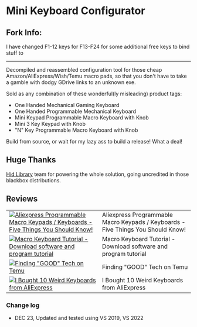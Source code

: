 # Mini Keyboard Configurator

## Fork Info: 
I have changed F1-12 keys for F13-F24 for some additional free keys to bind stuff to

---

Decompiled and reassembled configuration tool for those cheap Amazon/AliExpress/Wish/Temu macro pads, so that you don't have to take a gamble with dodgy GDrive links to an unknown exe.

Sold as any combination of these wonderful(ly misleading) product tags:
- One Handed Mechanical Gaming Keyboard
- One Handed Programmable Mechanical Keyboard
- Mini Keypad Programmable Macro Keyboard with Knob
- Mini 3 Key Keypad with Knob
- "N" Key Programmable Macro Keyboard with Knob

Build from source, or wait for my lazy ass to build a release! What a deal!

## Huge Thanks

[Hid Library](https://github.com/mikeobrien/HidLibrary) team for powering the whole solution, going uncredited in those blackbox distributions.

## Reviews

|||
|---|---|
| [![Aliexpress Programmable Macro Keypads / Keyboards - Five Things You Should Know!](https://i.ytimg.com/vi/Kl6IwDdUPi4/hqdefault.jpg?sqp=-oaymwEbCKgBEF5IVfKriqkDDggBFQAAiEIYAXABwAEG&rs=AOn4CLCNIeZ7GHtl0m3HscGXdy9QowyYVA)](https://www.youtube.com/watch?v=Kl6IwDdUPi4) | Aliexpress Programmable Macro Keypads / Keyboards - Five Things You Should Know! |
| [![Macro Keyboard Tutorial - Download software and program tutorial](https://i.ytimg.com/vi/HIMiSwXkSXI/hqdefault.jpg?sqp=-oaymwE1CKgBEF5IVfKriqkDKAgBFQAAiEIYAXABwAEG8AEB-AH-CYAC0AWKAgwIABABGGEgYShhMA8=&rs=AOn4CLDz0rpaRjqgN1MbLyCxOqFPZlPolg)](https://www.youtube.com/watch?v=HIMiSwXkSXI) | Macro Keyboard Tutorial - Download software and program tutorial |
| [![Finding &quot;GOOD&quot; Tech on Temu](https://i.ytimg.com/vi/OOCxMQCDTQI/hqdefault.jpg?sqp=-oaymwEbCKgBEF5IVfKriqkDDggBFQAAiEIYAXABwAEG&rs=AOn4CLDdvwjPkQAfRNw0DkR7PmeFR0DKfQ)](https://youtu.be/OOCxMQCDTQI?si=O8_OHDWQIJwR3OG5&t=578) | Finding &quot;GOOD&quot; Tech on Temu |
| [![I Bought 10 Weird Keyboards from AliExpress](https://i.ytimg.com/vi/YBTARvcFZ1A/hqdefault.jpg?sqp=-oaymwEbCKgBEF5IVfKriqkDDggBFQAAiEIYAXABwAEG&rs=AOn4CLCFMdvQP48ye28heNjBfT32wG0bTA)](https://www.youtube.com/watch?v=YBTARvcFZ1A&t=787s) | I Bought 10 Weird Keyboards from AliExpress |

### Change log

- DEC 23, Updated and tested using VS 2019, VS 2022
